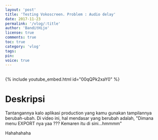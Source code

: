 ```yaml
---
layout: 'post'
title: 'Testing Vokoscreen. Problem : Audio delay'
date: 2017-11-23
permalink: '/vlog/:title'
author: 'BanditHijo'
license: true
comments: true
toc: true
category: 'vlog'
tags:
pin:
voice: true
---
```


<div style="margin-top:30px;"></div>

{% include youtube_embed.html id="00qQPk2xaY0" %}

# Deskripsi

Tantangannya kalo aplikasi production yang kamu gunakan tampilannya berubah-ubah. Di video ini, hal mendasar yang berubah adalah, "Dimana menu EXPORT nya yaa ??? Kemaren itu di sini...hmmmm"

Hahahahaha
